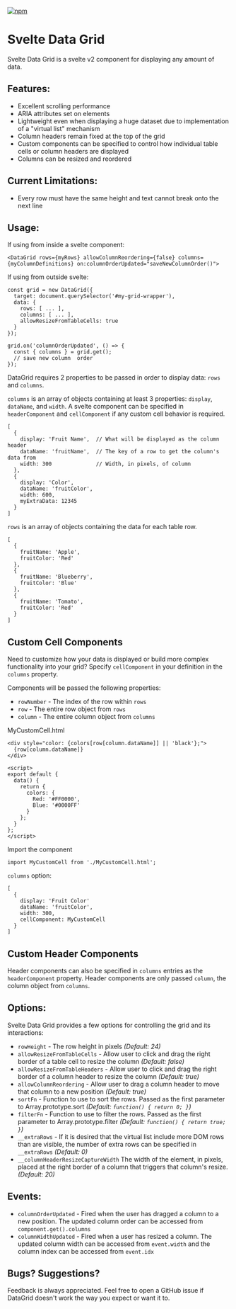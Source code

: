[![npm](https://img.shields.io/npm/v/svelte-data-grid.svg?style=flat-square)](https://npmjs.org/package/svelte-data-grid)
# Svelte Data Grid

Svelte Data Grid is a svelte v2 component for displaying any amount of data.

## Features:
 - Excellent scrolling performance
 - ARIA attributes set on elements
 - Lightweight even when displaying a huge dataset due to implementation of a "virtual list" mechanism
 - Column headers remain fixed at the top of the grid
 - Custom components can be specified to control how individual table cells or column headers are displayed
 - Columns can be resized and reordered

## Current Limitations:
 - Every row must have the same height and text cannot break onto the next line

## Usage:

If using from inside a svelte component: 
```
<DataGrid rows={myRows} allowColumnReordering={false} columns={myColumnDefinitions} on:columnOrderUpdated="saveNewColumnOrder()">
```

If using from outside svelte:
```
const grid = new DataGrid({
  target: document.querySelector('#my-grid-wrapper'),
  data: {
    rows: [ ... ],
    columns: [ ... ],
    allowResizeFromTableCells: true
  }
});

grid.on('columnOrderUpdated', () => {
  const { columns } = grid.get();
  // save new column  order
});
```

DataGrid requires 2 properties to be passed in order to display data: `rows` and `columns`.

`columns` is an array of objects containing at least 3 properties: `display`, `dataName`, and `width`. A svelte component can be specified in `headerComponent` and `cellComponent` if any custom cell behavior is required.

```
[
  {
    display: 'Fruit Name',  // What will be displayed as the column header
    dataName: 'fruitName',  // The key of a row to get the column's data from
    width: 300              // Width, in pixels, of column
  },
  {
    display: 'Color',
    dataName: 'fruitColor',
    width: 600,
    myExtraData: 12345
  }
]
```


`rows` is an array of objects containing the data for each table row. 

```
[
  {
    fruitName: 'Apple',
    fruitColor: 'Red'
  },
  {
    fruitName: 'Blueberry',
    fruitColor: 'Blue'
  },
  {
    fruitName: 'Tomato',
    fruitColor: 'Red'
  }
]

```

## Custom Cell Components

Need to customize how your data is displayed or build more complex functionality into your grid? Specify `cellComponent` in your definition in the `columns` property.

Components will be passed the following properties: 
- `rowNumber` - The index of the row within `rows`
- `row` - The entire row object from `rows`
- `column` - The entire column object from `columns`


MyCustomCell.html
```
<div style="color: {colors[row[column.dataName]] || 'black'};">
  {row[column.dataName]}
</div>

<script>
export default {
  data() {
    return {
      colors: {
        Red: '#FF0000',
        Blue: '#0000FF'
      }
    };
  }
};
</script>
```

Import the component
```
import MyCustomCell from './MyCustomCell.html';
```

`columns` option:
```
[
  {
    display: 'Fruit Color'
    dataName: 'fruitColor',
    width: 300,
    cellComponent: MyCustomCell
  }
]
```

## Custom Header Components
Header components can also be specified in `columns` entries as the `headerComponent` property. Header components are only passed `column`, the column object from `columns`.

## Options:

Svelte Data Grid provides a few options for controlling the grid and its interactions:

- `rowHeight` - The row height in pixels *(Default: 24)*
- `allowResizeFromTableCells` - Allow user to click and drag the right border of a table cell to resize the column *(Default: false)*
- `allowResizeFromTableHeaders` - Allow user to click and drag the right border of a column header to resize the column *(Default: true)*
- `allowColumnReordering` - Allow user to drag a column header to move that column to a new position *(Default: true)*
- `sortFn` - Function to use to sort the rows. Passed as the first parameter to Array.prototype.sort *(Default: `function() { return 0; }`)*
- `filterFn` - Function to use to filter the rows. Passed as the first parameter to Array.prototype.filter *(Default: `function() { return true; }`)*
- `__extraRows` - If it is desired that the virtual list include more DOM rows than are visible, the number of extra rows can be specified in `__extraRows` *(Default: 0)*
- `__columnHeaderResizeCaptureWidth` The width of the element, in pixels, placed at the right border of a column that triggers that column's resize. *(Default: 20)*

## Events:
 - `columnOrderUpdated` - Fired when the user has dragged a column to a new position. The updated column order can be accessed from `component.get().columns`
 - `columnWidthUpdated` - Fired when a user has resized a column. The updated column width can be accessed from `event.width` and the column index can be accessed from `event.idx`

## Bugs? Suggestions?
Feedback is always appreciated. Feel free to open a GitHub issue if DataGrid doesn't work the way you expect or want it to.

